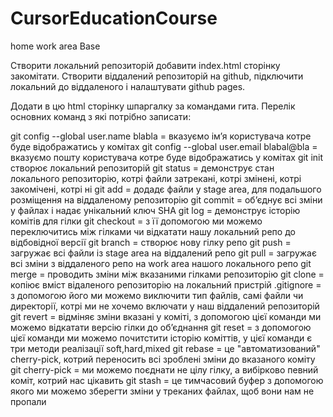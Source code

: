 # CursorEducationCourse
home work area
Base

Створити локальний репозиторій добавити index.html сторінку закомітати. Створити віддалений репозиторій на github, підключити локальний до віддаленого і налаштувати github pages.

Додати в цю html сторiнку шпаргалку за командами гита. Перелік основних команд з якi потрібно записати:

git config --global user.name blabla = вказуємо ім’я користувача котре буде відображатись у комітах 
git config --global user.email blabal@bla = вказуємо пошту користувача котре буде відображатись у комітах
git init створює локальний репозиторій
git status = демонструє стан локального репозиторію, котрі файли затрекані, котрі змінені, 
котрі закомічені, котрі ні
git add = додадє файли у stage area, для подальшого розміщення на віддаленому репозиторію
git commit = об’єднує всі зміни у файлах і надає унікальний ключ SHA
git log = демонструє історію комітів для гілки
git checkout = з її допомогою ми можемо переключитись між гілками 
чи відкатати нашу локальний репо до відбовідної версії
git branch = створює нову гілку репо
git push = загружає всі файли із stage area на віддалений репо
git pull = загружає всі зміни з віддаленого репо на work area нашого локального репо
git merge = проводить зміни між вказаними гілками репозиторію
git clone = копіює вміст відаленого репозиторію на локальний пристрій
.gitignore = з допомогою його ми можемо виключити тип файлів, самі файли чи директорії,
котрі ми не хочемо включати у наш віддалений репозиторій
git revert = відміняє зміни вказані у коміті, з допомогою цієї
команди ми можемо відкатати версію гілки до об’єднання
git reset = з допомогою цієї команди ми можемо почитстити історію коміттів, 
у цієї команди є три методи реалізації soft,hard,mixed
git rebase = це "автоматизований" cherry-pick, котрий переносить всі зроблені зміни до вказаного коміту
git cherry-pick = ми можемо поєднати не цілу гілку, а вибірково певний коміт, котрий нас цікавить
git stash = це тимчасовий буфер з допомогою якого ми можемо зберегти зміни у треканих файлах, 
щоб вони нам не пропали
